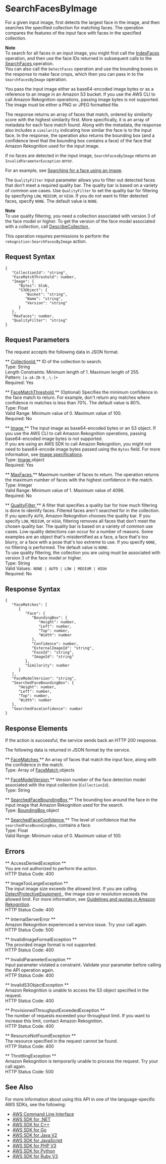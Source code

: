 # SearchFacesByImage<a name="API_SearchFacesByImage"></a>

For a given input image, first detects the largest face in the image, and then searches the specified collection for matching faces\. The operation compares the features of the input face with faces in the specified collection\. 

**Note**  
To search for all faces in an input image, you might first call the [ IndexFaces ](API_IndexFaces.md) operation, and then use the face IDs returned in subsequent calls to the [ SearchFaces ](API_SearchFaces.md) operation\.   
 You can also call the `DetectFaces` operation and use the bounding boxes in the response to make face crops, which then you can pass in to the `SearchFacesByImage` operation\. 

You pass the input image either as base64\-encoded image bytes or as a reference to an image in an Amazon S3 bucket\. If you use the AWS CLI to call Amazon Rekognition operations, passing image bytes is not supported\. The image must be either a PNG or JPEG formatted file\. 

 The response returns an array of faces that match, ordered by similarity score with the highest similarity first\. More specifically, it is an array of metadata for each face match found\. Along with the metadata, the response also includes a `similarity` indicating how similar the face is to the input face\. In the response, the operation also returns the bounding box \(and a confidence level that the bounding box contains a face\) of the face that Amazon Rekognition used for the input image\. 

If no faces are detected in the input image, `SearchFacesByImage` returns an `InvalidParameterException` error\. 

For an example, see [Searching for a face using an image](search-face-with-image-procedure.md)\.

The `QualityFilter` input parameter allows you to filter out detected faces that don’t meet a required quality bar\. The quality bar is based on a variety of common use cases\. Use `QualityFilter` to set the quality bar for filtering by specifying `LOW`, `MEDIUM`, or `HIGH`\. If you do not want to filter detected faces, specify `NONE`\. The default value is `NONE`\.

**Note**  
To use quality filtering, you need a collection associated with version 3 of the face model or higher\. To get the version of the face model associated with a collection, call [ DescribeCollection ](API_DescribeCollection.md)\. 

This operation requires permissions to perform the `rekognition:SearchFacesByImage` action\.

## Request Syntax<a name="API_SearchFacesByImage_RequestSyntax"></a>

```
{
   "CollectionId": "string",
   "FaceMatchThreshold": number,
   "Image": { 
      "Bytes": blob,
      "S3Object": { 
         "Bucket": "string",
         "Name": "string",
         "Version": "string"
      }
   },
   "MaxFaces": number,
   "QualityFilter": "string"
}
```

## Request Parameters<a name="API_SearchFacesByImage_RequestParameters"></a>

The request accepts the following data in JSON format\.

 ** [ CollectionId ](#API_SearchFacesByImage_RequestSyntax) **   <a name="rekognition-SearchFacesByImage-request-CollectionId"></a>
ID of the collection to search\.  
Type: String  
Length Constraints: Minimum length of 1\. Maximum length of 255\.  
Pattern: `[a-zA-Z0-9_.\-]+`   
Required: Yes

 ** [ FaceMatchThreshold ](#API_SearchFacesByImage_RequestSyntax) **   <a name="rekognition-SearchFacesByImage-request-FaceMatchThreshold"></a>
\(Optional\) Specifies the minimum confidence in the face match to return\. For example, don't return any matches where confidence in matches is less than 70%\. The default value is 80%\.  
Type: Float  
Valid Range: Minimum value of 0\. Maximum value of 100\.  
Required: No

 ** [ Image ](#API_SearchFacesByImage_RequestSyntax) **   <a name="rekognition-SearchFacesByImage-request-Image"></a>
The input image as base64\-encoded bytes or an S3 object\. If you use the AWS CLI to call Amazon Rekognition operations, passing base64\-encoded image bytes is not supported\.   
If you are using an AWS SDK to call Amazon Rekognition, you might not need to base64\-encode image bytes passed using the `Bytes` field\. For more information, see [Image specifications](images-information.md)\.  
Type: [ Image ](API_Image.md) object  
Required: Yes

 ** [ MaxFaces ](#API_SearchFacesByImage_RequestSyntax) **   <a name="rekognition-SearchFacesByImage-request-MaxFaces"></a>
Maximum number of faces to return\. The operation returns the maximum number of faces with the highest confidence in the match\.  
Type: Integer  
Valid Range: Minimum value of 1\. Maximum value of 4096\.  
Required: No

 ** [ QualityFilter ](#API_SearchFacesByImage_RequestSyntax) **   <a name="rekognition-SearchFacesByImage-request-QualityFilter"></a>
A filter that specifies a quality bar for how much filtering is done to identify faces\. Filtered faces aren't searched for in the collection\. If you specify `AUTO`, Amazon Rekognition chooses the quality bar\. If you specify `LOW`, `MEDIUM`, or `HIGH`, filtering removes all faces that don’t meet the chosen quality bar\. The quality bar is based on a variety of common use cases\. Low\-quality detections can occur for a number of reasons\. Some examples are an object that's misidentified as a face, a face that's too blurry, or a face with a pose that's too extreme to use\. If you specify `NONE`, no filtering is performed\. The default value is `NONE`\.   
To use quality filtering, the collection you are using must be associated with version 3 of the face model or higher\.  
Type: String  
Valid Values:` NONE | AUTO | LOW | MEDIUM | HIGH`   
Required: No

## Response Syntax<a name="API_SearchFacesByImage_ResponseSyntax"></a>

```
{
   "FaceMatches": [ 
      { 
         "Face": { 
            "BoundingBox": { 
               "Height": number,
               "Left": number,
               "Top": number,
               "Width": number
            },
            "Confidence": number,
            "ExternalImageId": "string",
            "FaceId": "string",
            "ImageId": "string"
         },
         "Similarity": number
      }
   ],
   "FaceModelVersion": "string",
   "SearchedFaceBoundingBox": { 
      "Height": number,
      "Left": number,
      "Top": number,
      "Width": number
   },
   "SearchedFaceConfidence": number
}
```

## Response Elements<a name="API_SearchFacesByImage_ResponseElements"></a>

If the action is successful, the service sends back an HTTP 200 response\.

The following data is returned in JSON format by the service\.

 ** [ FaceMatches ](#API_SearchFacesByImage_ResponseSyntax) **   <a name="rekognition-SearchFacesByImage-response-FaceMatches"></a>
An array of faces that match the input face, along with the confidence in the match\.  
Type: Array of [ FaceMatch ](API_FaceMatch.md) objects

 ** [ FaceModelVersion ](#API_SearchFacesByImage_ResponseSyntax) **   <a name="rekognition-SearchFacesByImage-response-FaceModelVersion"></a>
Version number of the face detection model associated with the input collection \(`CollectionId`\)\.  
Type: String

 ** [ SearchedFaceBoundingBox ](#API_SearchFacesByImage_ResponseSyntax) **   <a name="rekognition-SearchFacesByImage-response-SearchedFaceBoundingBox"></a>
The bounding box around the face in the input image that Amazon Rekognition used for the search\.  
Type: [ BoundingBox ](API_BoundingBox.md) object

 ** [ SearchedFaceConfidence ](#API_SearchFacesByImage_ResponseSyntax) **   <a name="rekognition-SearchFacesByImage-response-SearchedFaceConfidence"></a>
The level of confidence that the `searchedFaceBoundingBox`, contains a face\.  
Type: Float  
Valid Range: Minimum value of 0\. Maximum value of 100\.

## Errors<a name="API_SearchFacesByImage_Errors"></a>

 ** AccessDeniedException **   
You are not authorized to perform the action\.  
HTTP Status Code: 400

 ** ImageTooLargeException **   
The input image size exceeds the allowed limit\. If you are calling [ DetectProtectiveEquipment ](API_DetectProtectiveEquipment.md), the image size or resolution exceeds the allowed limit\. For more information, see [Guidelines and quotas in Amazon Rekognition](limits.md)\.   
HTTP Status Code: 400

 ** InternalServerError **   
Amazon Rekognition experienced a service issue\. Try your call again\.  
HTTP Status Code: 500

 ** InvalidImageFormatException **   
The provided image format is not supported\.   
HTTP Status Code: 400

 ** InvalidParameterException **   
Input parameter violated a constraint\. Validate your parameter before calling the API operation again\.  
HTTP Status Code: 400

 ** InvalidS3ObjectException **   
Amazon Rekognition is unable to access the S3 object specified in the request\.  
HTTP Status Code: 400

 ** ProvisionedThroughputExceededException **   
The number of requests exceeded your throughput limit\. If you want to increase this limit, contact Amazon Rekognition\.  
HTTP Status Code: 400

 ** ResourceNotFoundException **   
The resource specified in the request cannot be found\.  
HTTP Status Code: 400

 ** ThrottlingException **   
Amazon Rekognition is temporarily unable to process the request\. Try your call again\.  
HTTP Status Code: 500

## See Also<a name="API_SearchFacesByImage_SeeAlso"></a>

For more information about using this API in one of the language\-specific AWS SDKs, see the following:
+  [ AWS Command Line Interface](https://docs.aws.amazon.com/goto/aws-cli/rekognition-2016-06-27/SearchFacesByImage) 
+  [ AWS SDK for \.NET](https://docs.aws.amazon.com/goto/DotNetSDKV3/rekognition-2016-06-27/SearchFacesByImage) 
+  [ AWS SDK for C\+\+](https://docs.aws.amazon.com/goto/SdkForCpp/rekognition-2016-06-27/SearchFacesByImage) 
+  [ AWS SDK for Go](https://docs.aws.amazon.com/goto/SdkForGoV1/rekognition-2016-06-27/SearchFacesByImage) 
+  [ AWS SDK for Java V2](https://docs.aws.amazon.com/goto/SdkForJavaV2/rekognition-2016-06-27/SearchFacesByImage) 
+  [ AWS SDK for JavaScript](https://docs.aws.amazon.com/goto/AWSJavaScriptSDK/rekognition-2016-06-27/SearchFacesByImage) 
+  [ AWS SDK for PHP V3](https://docs.aws.amazon.com/goto/SdkForPHPV3/rekognition-2016-06-27/SearchFacesByImage) 
+  [ AWS SDK for Python](https://docs.aws.amazon.com/goto/boto3/rekognition-2016-06-27/SearchFacesByImage) 
+  [ AWS SDK for Ruby V3](https://docs.aws.amazon.com/goto/SdkForRubyV3/rekognition-2016-06-27/SearchFacesByImage) 